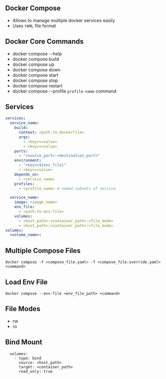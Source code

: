 ## Docker Compose
* Allows to manage multiple docker services easily
* Uses `YAML` file format

## Docker Core Commands

* docker compose --help
* docker compose build
* docker compose up
* docker compose down
* docker compose start
* docker compose stop
* docker compose restart
* docker compose --profile `profile-name` command

## Services

```yaml
services:
  service_name:
    build:
      context: <path_to_dockerfile>
      args:
        - <key>=<value>
        - <key>=<value>
    ports:
      - "<source_port>:<destination_port>"
    environment:
      - "<key>=${env_file}"
      - <key>=<value>
    depends_on:
      - <service_name>
    profiles:
      - <profile_name> # named subnets of service

  service_name:
    image: <image_name>
    env_file:
      - <path-to-env-file>
    volumes:
      - <host_path>:<container_path>:<file_mode>
      - <host_path>:<container_path>:<file_mode>
volumes:
  <volume_name>:
```

## Multiple Compose Files
```
docker compose -f <compose_file.yaml> -f <compose_file.override.yaml> <command>
```

## Load Env File 
```
docker compose --env-file <env_file_path> <command>
```

## File Modes
* rw
* ro

## Bind Mount
```
  volumes:
    - type: bind
      source: <host_path>
      target: <container_path>
      read_only: true
```
